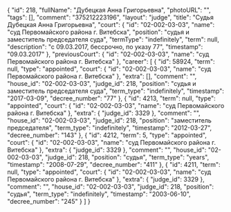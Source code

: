 {
    "id": 218,
    "fullName": "Дубецкая Анна Григорьевна",
    "photoURL": "",
    "tags": [],
    "comment": "375212223196",
    "layout": "judge",
    "title": "Судья Дубецкая Анна Григорьевна",
    "court": {
        "id": "02-002-03-03",
        "name": "суд Первомайского района г. Витебска",
        "position": "судья и заместитель председателя суда",
        "termType": "indefinitely",
        "term": null,
        "description": "c 09.03.2017, бессрочно, по указу 77",
        "timestamp": "09.03.2017"
    },
    "previousCourt": {
        "id": "02-002-03-03",
        "name": "суд Первомайского района г. Витебска"
    },
    "career": [
        {
            "id": 58924,
            "term": null,
            "type": "appointed",
            "court": {
                "id": "02-002-03-03",
                "name": "суд Первомайского района г. Витебска"
            },
            "extra": [],
            "comment": "",
            "house_id": "02-002-03-03",
            "judge_id": 218,
            "position": "судья и заместитель председателя суда",
            "term_type": "indefinitely",
            "timestamp": "2017-03-09",
            "decree_number": "77"
        },
        {
            "id": 4213,
            "term": null,
            "type": "appointed",
            "court": {
                "id": "02-002-03-03",
                "name": "суд Первомайского района г. Витебска"
            },
            "extra": {
                "judge_id": 3329
            },
            "comment": "",
            "house_id": "02-002-03-03",
            "judge_id": 218,
            "position": "заместитель председателя",
            "term_type": "indefinitely",
            "timestamp": "2012-03-27",
            "decree_number": "143"
        },
        {
            "id": 4212,
            "term": 5,
            "type": "appointed",
            "court": {
                "id": "02-002-03-03",
                "name": "суд Первомайского района г. Витебска"
            },
            "extra": {
                "judge_id": 3329
            },
            "comment": "",
            "house_id": "02-002-03-03",
            "judge_id": 218,
            "position": "судья",
            "term_type": "years",
            "timestamp": "2008-07-29",
            "decree_number": "411"
        },
        {
            "id": 4211,
            "term": null,
            "type": "appointed",
            "court": {
                "id": "02-002-03-03",
                "name": "суд Первомайского района г. Витебска"
            },
            "extra": {
                "judge_id": 3329
            },
            "comment": "",
            "house_id": "02-002-03-03",
            "judge_id": 218,
            "position": "судья",
            "term_type": "indefinitely",
            "timestamp": "2003-06-10",
            "decree_number": "245"
        }
    ]
}